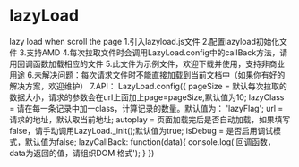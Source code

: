 # lazyLoad
lazy load when scroll the page
1.引入lazyload.js文件
2.配置lazyload初始化文件
3.支持AMD
4.每次拉取文件时会调用LazyLoad.config中的callBack方法，请用回调函数加载相应的文件
5.此文件为示例文件，欢迎下载并使用，支持非商业用途
6.未解决问题：每次请求文件时不能直接加载到当前文档中（如果你有好的解决方案，欢迎维护）
7.API：
    LazyLoad.config({
        pageSize = 默认每次拉取的数据大小，请求的参数会在url上面加上page=pageSize,默认值为10;
        lazyClass = 请在每一条记录中加一class，计算记录的数量。默认值为： 'lazyFlag';
        url = 请求的地址，默认取当前地址;
        autoplay = 页面加载完后是否自动加载，如果填写false，请手动调用LazyLoad._init();默认值为true;
        isDebug = 是否启用调试模式，默认值为false;
        lazyCallBack: function(data){
            console.log('回调函数，data为返回的值，请组织DOM 格式');
        }
    })